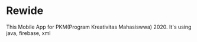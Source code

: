 # Rewide
This Mobile App for PKM(Program Kreativitas Mahasiswwa) 2020. It's using java, firebase, xml
